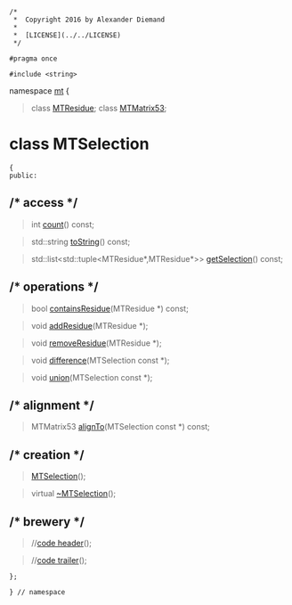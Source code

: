 ~~~ { .cpp }
/*
 *  Copyright 2016 by Alexander Diemand
 *
 *  [LICENSE](../../LICENSE)
 */

#pragma once

#include <string>
~~~

namespace [mt](namespace_mt.list) {

>class [MTResidue](MTResidue.hpp.md);
>class [MTMatrix53](MTMatrix53.hpp.md);

# class MTSelection

~~~ { .cpp }
{
public:
~~~

## /* access */

>int [count](MTSelection_access.cpp.md)() const;

>std::string [toString](MTSelection_access.cpp.md)() const;

>std::list<std::tuple<MTResidue*,MTResidue*>> [getSelection](MTSelection_access.cpp.md)() const;

## /* operations */

>bool [containsResidue](MTSelection_operations.cpp.md)(MTResidue *) const;

>void [addResidue](MTSelection_operations.cpp.md)(MTResidue *);

>void [removeResidue](MTSelection_operations.cpp.md)(MTResidue *);

>void [difference](MTSelection_operations.cpp.md)(MTSelection const *);

>void [union](MTSelection_operations.cpp.md)(MTSelection const *);

## /* alignment */

>MTMatrix53 [alignTo](MTSelection_alignment.cpp.md)(MTSelection const *) const;

## /* creation */

>[MTSelection](MTSelection_ctor.cpp.md)();

>virtual [~MTSelection](MTSelection_dtor.cpp.md)();

## /* brewery */

>//[code header](MTSelection_-alpha-.md)();

>//[code trailer](MTSelection_-omega-.md)();


~~~ { .cpp }
};

} // namespace
~~~

